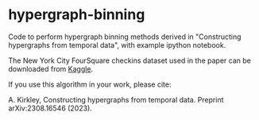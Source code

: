 # hypergraph-binning

Code to perform hypergraph binning methods derived in "Constructing hypergraphs from temporal data", with example ipython notebook.

The New York City FourSquare checkins dataset used in the paper can be downloaded from [Kaggle](https://www.kaggle.com/datasets/chetanism/foursquare-nyc-and-tokyo-checkin-dataset?resource=download).

If you use this algorithm in your work, please cite:

A. Kirkley, Constructing hypergraphs from temporal data. Preprint arXiv:2308.16546 (2023).

